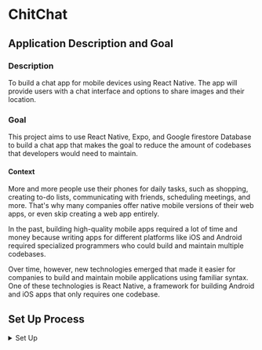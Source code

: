 # ChitChat

## Application Description and Goal

### Description

To build a chat app for mobile devices using React Native. The app will provide users with a chat interface and options to share images and their location.

### Goal 

This project aims to use React Native, Expo, and Google firestore Database to build a chat app that makes the goal to reduce the amount of codebases that developers would need to maintain.

#### Context

More and more people use their phones for daily tasks, such as shopping, creating to-do lists,
communicating with friends, scheduling meetings, and more. That's why many companies offer native
mobile versions of their web apps, or even skip creating a web app entirely.

In the past, building high-quality mobile apps required a lot of time and money because writing apps
for different platforms like iOS and Android required specialized programmers who could build and
maintain multiple codebases.

Over time, however, new technologies emerged that made it easier for companies to build and
maintain mobile applications using familiar syntax. One of these technologies is React Native, a
framework for building Android and iOS apps that only requires one codebase.

## Set Up Process

<details><summary>Set Up</summary>
  1.) To set up this project, simply download the code and run in the main project direcotry's terminal 

``` npm install ``` 
  
  to get all your modules set up.

  2.) Next, run inside the main project directory 
  
``` expo start ```
  
3.) You'll be given expo commands to run the application via the Web or through your phone just follow these necessary steps to set it up https://docs.expo.dev/guides/testing-on-devices/
</details>

